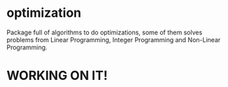 # optimization
Package full of algorithms to do optimizations, some of them solves problems from Linear Programming, Integer Programming and Non-Linear Programming. 

# WORKING ON IT!
